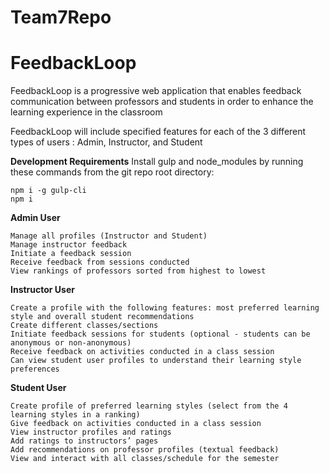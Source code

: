 # Team7Repo
# FeedbackLoop
FeedbackLoop is a progressive web application that enables feedback communication between professors and students in order to enhance the learning experience in the classroom 

FeedbackLoop will include specified features for each of the 3 different types of users : Admin, Instructor, and Student

**Development Requirements**
Install gulp and node_modules by running these commands from the git repo root directory:
```
npm i -g gulp-cli
npm i
```

**Admin User**
``` 
Manage all profiles (Instructor and Student)
Manage instructor feedback
Initiate a feedback session
Receive feedback from sessions conducted
View rankings of professors sorted from highest to lowest
``` 

**Instructor User**
```
Create a profile with the following features: most preferred learning style and overall student recommendations 
Create different classes/sections
Initiate feedback sessions for students (optional - students can be anonymous or non-anonymous)
Receive feedback on activities conducted in a class session
Can view student user profiles to understand their learning style preferences
```
**Student User**
```
Create profile of preferred learning styles (select from the 4 learning styles in a ranking)
Give feedback on activities conducted in a class session
View instructor profiles and ratings
Add ratings to instructors’ pages
Add recommendations on professor profiles (textual feedback)
View and interact with all classes/schedule for the semester
```
